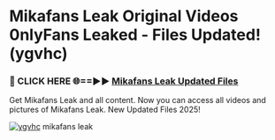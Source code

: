 # Mikafans Leak Original Videos 0nlyFans Leaked - Files Updated! (ygvhc)

<h3>🔴 CLICK HERE 🌐==►► <a href="https://tinyurl.com/2jnfzry5" rel="nofollow">Mikafans Leak Updated Files</a></h3>

Get Mikafans Leak and all content. Now you can access all videos and pictures of Mikafans Leak. New Updated Files 2025!

[![ygvhc](https://i.imgur.com/GyGTBgg.gif)](https://tinyurl.com/2jnfzry5)
mikafans leak